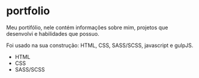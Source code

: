 # portfolio
Meu portifólio, nele contém informações sobre mim, projetos que desenvolvi e habilidades que possuo.

Foi usado na sua construção: HTML, CSS, SASS/SCSS, javascript e gulpJS.

- HTML
- CSS
- SASS/SCSS
